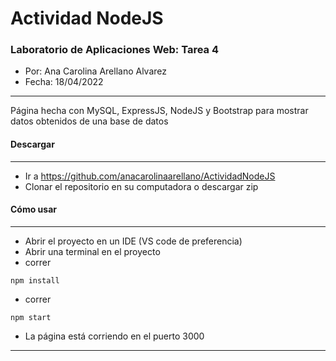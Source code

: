 # Actividad NodeJS
### **Laboratorio de Aplicaciones Web: Tarea 4**

- Por: Ana Carolina Arellano Alvarez
- Fecha: 18/04/2022

---

Página hecha con MySQL, ExpressJS, NodeJS y Bootstrap para mostrar datos obtenidos de una base de datos

#### **Descargar**

---

- Ir a https://github.com/anacarolinaarellano/ActividadNodeJS
- Clonar el repositorio en su computadora o descargar zip

#### **Cómo usar**

---

- Abrir el proyecto en un IDE (VS code de preferencia)
- Abrir una terminal en el proyecto
- correr

```
npm install
```

- correr 
```
npm start
```
- La página está corriendo en el puerto 3000

---